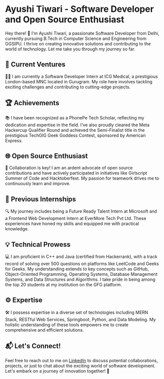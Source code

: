 # Ayushi Tiwari - Software Developer and Open Source Enthusiast

Hey there! 👋 I'm Ayushi Tiwari, a passionate Software Developer from Delhi, currently pursuing B.Tech in Computer Science and Engineering from GGSIPU. I thrive on creating innovative solutions and contributing to the world of technology. Let me take you through my journey so far.

## 🌟 Current Ventures

👩‍💻 I am currently a Software Developer Intern at ICG Medical, a prestigious London-based MNC located in Gurugram. My role here involves tackling exciting challenges and contributing to cutting-edge projects.

## 🏆 Achievements

📚 I have been recognized as a PhonePe Tech Scholar, reflecting my dedication and expertise in the field. I've also proudly cleared the Meta Hackercup Qualifier Round and achieved the Semi-Finalist title in the prestigious TechGIG Geek Goddess Contest, sponsored by American Express.

## 🌐 Open Source Enthusiast

🤝 Collaboration is key! I am an ardent advocate of open source contributions and have actively participated in initiatives like Girlscript Summer of Code and Hacktoberfest. My passion for teamwork drives me to continuously learn and improve.

## 🚀 Previous Internships

🔍 My journey includes being a Future Ready Talent Intern at Microsoft and a Frontend Web Development Intern at EverMore Tech Pvt Ltd. These experiences have honed my skills and equipped me with practical knowledge.

## 💡 Technical Prowess

💻 I am proficient in C++ and Java (certified from Hackerrank), with a track record of solving over 500 questions on platforms like LeetCode and Geeks for Geeks. My understanding extends to key concepts such as GitHub, Object-Oriented Programming, Operating Systems, Database Management Systems, and Data Structures and Algorithms. I take pride in being among the top 20 students at my institution on the GFG platform.

## ⚙️ Expertise

🛠️ I possess expertise in a diverse set of technologies including MERN Stack, RESTful Web Services, Springboot, Python, and Data Modeling. My holistic understanding of these tools empowers me to create comprehensive and efficient solutions.

## 📬 Let's Connect!

Feel free to reach out to me on [LinkedIn](https://www.linkedin.com/in/ayushi-tiwari/) to discuss potential collaborations, projects, or just to chat about the exciting world of software development. Let's embark on a journey of innovation together! 🚀
